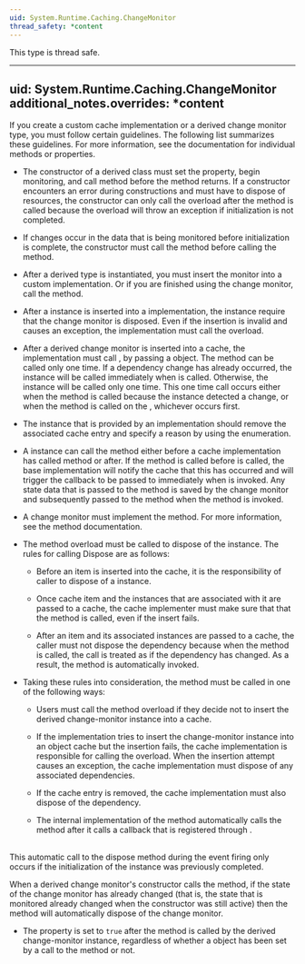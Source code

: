 ```yaml
---
uid: System.Runtime.Caching.ChangeMonitor
thread_safety: *content
---
```


This type is thread safe.


---
uid: System.Runtime.Caching.ChangeMonitor
additional_notes.overrides: *content
---

<p>If you create a custom cache implementation or a derived change monitor type, you must follow certain guidelines. The following list summarizes these guidelines. For more information, see the documentation for individual methods or properties.  
  
-   The constructor of a derived class must set the <xref href="System.Runtime.Caching.ChangeMonitor.UniqueId"></xref> property, begin monitoring, and call <xref href="System.Runtime.Caching.ChangeMonitor.InitializationComplete"></xref> method before the method returns. If a constructor encounters an error during constructions and must have to dispose of resources, the constructor can only call the <xref href="System.Runtime.Caching.ChangeMonitor.Dispose*"></xref> overload after the <xref href="System.Runtime.Caching.ChangeMonitor.InitializationComplete"></xref> method is called because the <xref href="System.Runtime.Caching.ChangeMonitor.Dispose*"></xref> overload will throw an <xref href="System.InvalidOperationException"></xref> exception if initialization is not completed.  
  
-   If changes occur in the data that is being monitored before initialization is complete, the constructor must call the <xref href="System.Runtime.Caching.ChangeMonitor.OnChanged(System.Object)"></xref> method before calling the <xref href="System.Runtime.Caching.ChangeMonitor.InitializationComplete"></xref> method.  
  
-   After a derived <xref href="System.Runtime.Caching.ChangeMonitor"></xref> type is instantiated, you must insert the monitor into a custom <xref href="System.Runtime.Caching.ObjectCache"></xref> implementation. Or if you are finished using the change monitor, call the <xref href="System.Runtime.Caching.ChangeMonitor.Dispose*"></xref> method.  
  
-   After a <xref href="System.Runtime.Caching.ChangeMonitor"></xref> instance is inserted into a <xref href="System.Runtime.Caching.ObjectCache"></xref> implementation, the <xref href="System.Runtime.Caching.ObjectCache"></xref> instance require that the change monitor is disposed. Even if the insertion is invalid and causes an exception, the <xref href="System.Runtime.Caching.ObjectCache"></xref> implementation must call the <xref href="System.Runtime.Caching.ChangeMonitor.Dispose*"></xref> overload.  
  
-   After a derived change monitor is inserted into a cache, the <xref href="System.Runtime.Caching.ObjectCache"></xref> implementation must call <xref href="System.Runtime.Caching.ChangeMonitor.NotifyOnChanged(System.Runtime.Caching.OnChangedCallback)"></xref>, by passing a <xref href="System.Runtime.Caching.OnChangedCallback"></xref> object. The <xref href="System.Runtime.Caching.ChangeMonitor.NotifyOnChanged(System.Runtime.Caching.OnChangedCallback)"></xref> method can be called only one time. If a dependency change has already occurred, the <xref href="System.Runtime.Caching.OnChangedCallback"></xref> instance will be called immediately when <xref href="System.Runtime.Caching.ChangeMonitor.NotifyOnChanged(System.Runtime.Caching.OnChangedCallback)"></xref> is called. Otherwise, the <xref href="System.Runtime.Caching.OnChangedCallback"></xref> instance will be called only one time. This one time call occurs either when the <xref href="System.Runtime.Caching.ChangeMonitor.OnChanged(System.Object)"></xref> method is called because the <xref href="System.Runtime.Caching.ChangeMonitor"></xref> instance detected a change, or when the <xref href="System.Runtime.Caching.ChangeMonitor.Dispose"></xref> method is called on the <xref href="System.Runtime.Caching.ChangeMonitor"></xref>, whichever occurs first.  
  
-   The <xref href="System.Runtime.Caching.OnChangedCallback"></xref> instance that is provided by an <xref href="System.Runtime.Caching.ObjectCache"></xref> implementation should remove the associated cache entry and specify a reason by using the <xref href="System.Web.Caching.CacheItemRemovedReason.DependencyChanged"></xref> enumeration.  
  
-   A <xref href="System.Runtime.Caching.ChangeMonitor"></xref> instance can call the <xref href="System.Runtime.Caching.ChangeMonitor.OnChanged(System.Object)"></xref> method either before a cache implementation has called <xref href="System.Runtime.Caching.ChangeMonitor.NotifyOnChanged(System.Runtime.Caching.OnChangedCallback)"></xref> method or after. If the <xref href="System.Runtime.Caching.ChangeMonitor.OnChanged(System.Object)"></xref> method is called before <xref href="System.Runtime.Caching.ChangeMonitor.NotifyOnChanged(System.Runtime.Caching.OnChangedCallback)"></xref> is called, the base <xref href="System.Runtime.Caching.ChangeMonitor"></xref> implementation will notify the cache that this has occurred and will trigger the callback to be passed to <xref href="System.Runtime.Caching.ChangeMonitor.NotifyOnChanged(System.Runtime.Caching.OnChangedCallback)"></xref> immediately when <xref href="System.Runtime.Caching.ChangeMonitor.NotifyOnChanged(System.Runtime.Caching.OnChangedCallback)"></xref> is invoked. Any state data that is passed to the <xref href="System.Runtime.Caching.ChangeMonitor.OnChanged(System.Object)"></xref> method is saved by the change monitor and subsequently passed to the <xref href="System.Runtime.Caching.ChangeMonitor.NotifyOnChanged(System.Runtime.Caching.OnChangedCallback)"></xref> method when the <xref href="System.Runtime.Caching.ChangeMonitor.NotifyOnChanged(System.Runtime.Caching.OnChangedCallback)"></xref> method is invoked.  
  
-   A change monitor must implement the <xref href="System.Runtime.Caching.ChangeMonitor.Dispose(System.Boolean)"></xref> method. For more information, see the <xref href="System.Runtime.Caching.ChangeMonitor.Dispose(System.Boolean)"></xref> method documentation.  
  
-   The <xref href="System.Runtime.Caching.ChangeMonitor.Dispose"></xref> method overload must be called to dispose of the <xref href="System.Runtime.Caching.ChangeMonitor"></xref> instance. The rules for calling Dispose are as follows:  
  
    -   Before an item is inserted into the cache, it is the responsibility of caller to dispose of a <xref href="System.Runtime.Caching.ChangeMonitor"></xref> instance.  
  
    -   Once cache item and the <xref href="System.Runtime.Caching.ChangeMonitor"></xref> instances that are associated with it are passed to a cache, the cache implementer must make sure that that the <xref href="System.Runtime.Caching.ChangeMonitor.Dispose*"></xref> method is called, even if the insert fails.  
  
    -   After an item and its associated <xref href="System.Runtime.Caching.ChangeMonitor"></xref> instances are passed to a cache, the caller must not dispose the dependency because when the <xref href="System.Runtime.Caching.ChangeMonitor.Dispose*"></xref> method is called, the call is treated as if the dependency has changed. As a result, the <xref href="System.Runtime.Caching.ChangeMonitor.OnChanged(System.Object)"></xref> method is automatically invoked.  
  
-   Taking these rules into consideration, the <xref href="System.Runtime.Caching.ChangeMonitor.Dispose*"></xref> method must be called in one of the following ways:  
  
    -   Users must call the <xref href="System.Runtime.Caching.ChangeMonitor.Dispose"></xref> method overload if they decide not to insert the derived change-monitor instance into a cache.  
  
    -   If the implementation tries to insert the change-monitor instance into an object cache but the insertion fails, the cache implementation is responsible for calling the <xref href="System.Runtime.Caching.ChangeMonitor.Dispose"></xref> overload. When the insertion attempt causes an exception, the cache implementation must dispose of any associated dependencies.  
  
    -   If the cache entry is removed, the cache implementation must also dispose of the dependency.  
  
    -   The internal implementation of the <xref href="System.Runtime.Caching.ChangeMonitor.OnChanged(System.Object)"></xref> method automatically calls the <xref href="System.Runtime.Caching.ChangeMonitor.Dispose*"></xref> method after it calls a callback that is registered through <xref href="System.Runtime.Caching.ChangeMonitor.NotifyOnChanged(System.Runtime.Caching.OnChangedCallback)"></xref>.  
  
 <block subset="none" type="note"><p>  
 This automatic call to the dispose method during the event firing only occurs if the initialization of the <xref href="System.Runtime.Caching.ChangeMonitor"></xref> instance was previously completed.  
  
</p></block>  
  
 When a derived change monitor's constructor calls the <xref href="System.Runtime.Caching.ChangeMonitor.InitializationComplete"></xref> method, if the state of the change monitor has already changed (that is, the state that is monitored already changed when the constructor was still active) then the <xref href="System.Runtime.Caching.ChangeMonitor.InitializationComplete"></xref> method will automatically dispose of the change monitor.  
  
-   The <xref href="System.Runtime.Caching.ChangeMonitor.HasChanged"></xref> property is set to `true` after the <xref href="System.Runtime.Caching.ChangeMonitor.OnChanged(System.Object)"></xref> method is called by the derived change-monitor instance, regardless of whether a <xref href="System.Runtime.Caching.OnChangedCallback"></xref> object has been set by a call to the <xref href="System.Runtime.Caching.ChangeMonitor.NotifyOnChanged(System.Runtime.Caching.OnChangedCallback)"></xref> method or not.</p>


